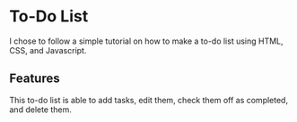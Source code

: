 # To-Do List

I chose to follow a simple tutorial on how to make a to-do list using HTML, CSS, and Javascript.

## Features

This to-do list is able to add tasks, edit them, check them off as completed, and delete them.